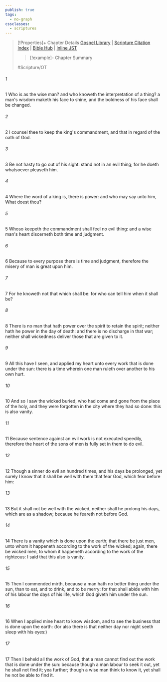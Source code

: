 ```yaml
---
publish: true
tags:
  - no-graph
cssclasses:
  - scriptures
---
```

>[!Properties]+ Chapter Details
>[Gospel Library](https://churchofjesuschrist.org/study/scriptures/ot/eccl/8?lang=eng)    |    [Scripture Citation Index](https://scriptures.byu.edu/#07908::c07908)    |    [Bible Hub](https://biblehub.com/ecclesiastes/8.htm)    |    [Inline JST](https://scripturetoolbox.com/html/ic/Ecclesiastes/8.html)
>>[!example]- Chapter Summary
>> 
> 
>
>#Scripture/OT
###### 1
1 Who is as the wise man? and who knoweth the interpretation of a thing? a man's wisdom maketh his face to shine, and the boldness of his face shall be changed.
###### 2
2 I counsel thee to keep the king's commandment, and that in regard of the oath of God.
###### 3
3 Be not hasty to go out of his sight: stand not in an evil thing; for he doeth whatsoever pleaseth him.
###### 4
4 Where the word of a king is, there is power: and who may say unto him, What doest thou?
###### 5
5 Whoso keepeth the commandment shall feel no evil thing: and a wise man's heart discerneth both time and judgment.
###### 6
6 Because to every purpose there is time and judgment, therefore the misery of man is great upon him.
###### 7
7 For he knoweth not that which shall be: for who can tell him when it shall be?
###### 8
8 There is no man that hath power over the spirit to retain the spirit; neither hath he power in the day of death: and there is no discharge in that war; neither shall wickedness deliver those that are given to it.
###### 9
9 All this have I seen, and applied my heart unto every work that is done under the sun: there is a time wherein one man ruleth over another to his own hurt.
###### 10
10 And so I saw the wicked buried, who had come and gone from the place of the holy, and they were forgotten in the city where they had so done: this is also vanity.
###### 11
11 Because sentence against an evil work is not executed speedily, therefore the heart of the sons of men is fully set in them to do evil.
###### 12
12 Though a sinner do evil an hundred times, and his days be prolonged, yet surely I know that it shall be well with them that fear God, which fear before him:
###### 13
13 But it shall not be well with the wicked, neither shall he prolong his days, which are as a shadow; because he feareth not before God.
###### 14
14 There is a vanity which is done upon the earth; that there be just men, unto whom it happeneth according to the work of the wicked; again, there be wicked men, to whom it happeneth according to the work of the righteous: I said that this also is vanity.
###### 15
15 Then I commended mirth, because a man hath no better thing under the sun, than to eat, and to drink, and to be merry: for that shall abide with him of his labour the days of his life, which God giveth him under the sun.
###### 16
16 When I applied mine heart to know wisdom, and to see the business that is done upon the earth: (for also there is that neither day nor night seeth sleep with his eyes:)
###### 17
17 Then I beheld all the work of God, that a man cannot find out the work that is done under the sun: because though a man labour to seek it out, yet he shall not find it; yea further; though a wise man think to know it, yet shall he not be able to find it.
